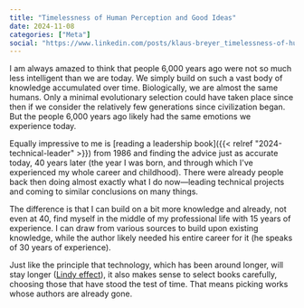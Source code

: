 ```yaml
---
title: "Timelessness of Human Perception and Good Ideas"
date: 2024-11-08
categories: ["Meta"]
social: "https://www.linkedin.com/posts/klaus-breyer_timelessness-of-human-perception-and-good-activity-7260550347297845249-P9d5"
---
```


I am always amazed to think that people 6,000 years ago were not so much less intelligent than we are today. We simply build on such a vast body of knowledge accumulated over time. Biologically, we are almost the same humans. Only a minimal evolutionary selection could have taken place since then if we consider the relatively few generations since civilization began. But the people 6,000 years ago likely had the same emotions we experience today.

Equally impressive to me is [reading a leadership book]({{< relref "2024-technical-leader" >}}) from 1986 and finding the advice just as accurate today, 40 years later (the year I was born, and through which I've experienced my whole career and childhood). There were already people back then doing almost exactly what I do now—leading technical projects and coming to similar conclusions on many things.

The difference is that I can build on a bit more knowledge and already, not even at 40, find myself in the middle of my professional life with 15 years of experience. I can draw from various sources to build upon existing knowledge, while the author likely needed his entire career for it (he speaks of 30 years of experience).

Just like the principle that technology, which has been around longer, will stay longer ([Lindy effect](https://en.wikipedia.org/wiki/Lindy_effect)), it also makes sense to select books carefully, choosing those that have stood the test of time. That means picking works whose authors are already gone.
